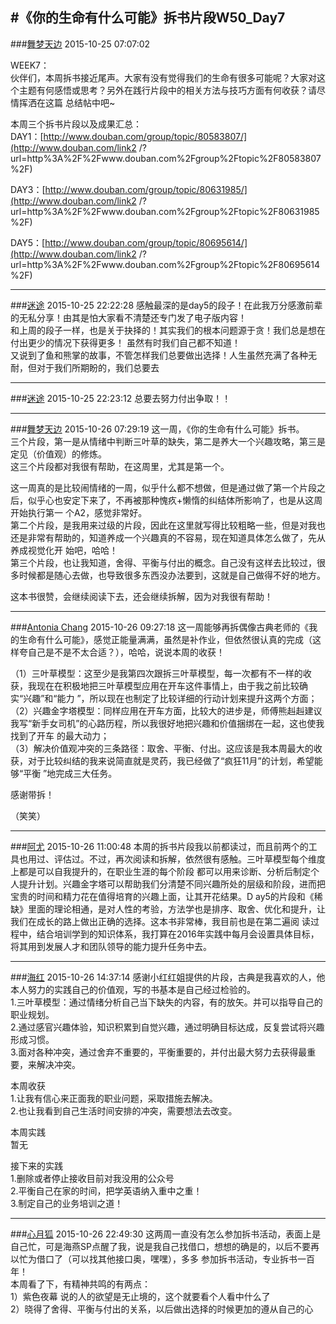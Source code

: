 #《你的生命有什么可能》拆书片段W50_Day7
---
###[舞梦天边](http://www.douban.com/people/lanzitian/)	2015-10-25 07:07:02

WEEK7：  
伙伴们，本周拆书接近尾声。大家有没有觉得我们的生命有很多可能呢？大家对这个主题有何感悟或思考？另外在践行片段中的相关方法与技巧方面有何收获？请尽情挥洒在这篇
总结帖中吧~  
  
本周三个拆书片段以及成果汇总：  
DAY1：[http://www.douban.com/group/topic/80583807/](http://www.douban.com/link2
/?url=http%3A%2F%2Fwww.douban.com%2Fgroup%2Ftopic%2F80583807%2F)  
  
DAY3：[http://www.douban.com/group/topic/80631985/](http://www.douban.com/link2
/?url=http%3A%2F%2Fwww.douban.com%2Fgroup%2Ftopic%2F80631985%2F)  
  
DAY5：[http://www.douban.com/group/topic/80695614/](http://www.douban.com/link2
/?url=http%3A%2F%2Fwww.douban.com%2Fgroup%2Ftopic%2F80695614%2F)


---
###[迷途](http://www.douban.com/people/lsz0415/)	2015-10-25 22:22:28
感触最深的是day5的段子！在此我万分感激前辈的无私分享！由其是怕大家看不清楚还专门发了电子版内容！  
和上周的段子一样，也是关于抉择的！其实我们的根本问题源于贪！我们总是想在付出更少的情况下获得更多！ 虽然有时我们自己都不知道！  
又说到了鱼和熊掌的故事，不管怎样我们总要做出选择！人生虽然充满了各种无耐，但对于我们所期盼的，我们总要去

---
###[迷途](http://www.douban.com/people/lsz0415/)	2015-10-25 22:23:12
总要去努力付出争取！！

---
###[舞梦天边](http://www.douban.com/people/lanzitian/)	2015-10-26 07:29:19
这一周，《你的生命有什么可能》拆书。  
三个片段，第一是从情绪中判断三叶草的缺失，第二是养大一个兴趣攻略，第三是定见（价值观）的修炼。  
这三个片段都对我很有帮助，在这周里，尤其是第一个。  
  
这一周真的是比较闹情绪的一周，似乎什么都不想做，但是通过做了第一个片段之后，似乎心也安定下来了，不再被那种愧疚+懒惰的纠结体所影响了，也是从这周开始执行第一
个A2，感觉非常好。  
第二个片段，是我用来过级的片段，因此在这里就写得比较粗略一些，但是对我也还是非常有帮助的，知道养成一个兴趣真的不容易，现在知道具体怎么做了，先从养成视觉化开
始吧，哈哈！  
第三个片段，也让我知道，舍得、平衡与付出的概念。自己没有这样去比较过，很多时候都是随心去做，也导致很多东西没办法要到，这就是自己做得不好的地方。  
  
这本书很赞，会继续阅读下去，还会继续拆解，因为对我很有帮助！

---
###[Antonia Chang](http://www.douban.com/people/45942858/)	2015-10-26 09:27:18
这一周能够再拆偶像古典老师的《我的生命有什么可能》，感觉正能量满满，虽然是补作业，但依然很认真的完成（这样夸自己是不是不太合适？），哈哈，说说本周的收获！  
  
（1）三叶草模型：这至少是我第四次跟拆三叶草模型，每一次都有不一样的收获，我现在在积极地把三叶草模型应用在开车这件事情上，由于我之前比较确实“兴趣”和“能力
”，所以现在也制定了比较详细的行动计划来提升这两个方面；  
（2）兴趣金字塔模型：同样应用在开车方面，比较大的进步是，师傅熊赳赳建议我写“新手女司机”的心路历程，所以我很好地把兴趣和价值捆绑在一起，这也使我找到了开车
的最大动力；  
（3）解决价值观冲突的三条路径：取舍、平衡、付出。这应该是我本周最大的收获，对于比较纠结的我来说简直就是灵药，我已经做了“疯狂11月”的计划，希望能够“平衡
”地完成三大任务。  
  
感谢带拆！  
  
（笑笑）

---
###[阿尤](http://www.douban.com/people/youchunnuan/)	2015-10-26 11:00:48
本周的拆书片段我以前都读过，而且前两个的工具也用过、评估过。不过，再次阅读和拆解，依然很有感触。三叶草模型每个维度上都是可以自我提升的，在职业生涯的每个阶段
都可以用来诊断、分析后制定个人提升计划。兴趣金字塔可以帮助我们分清楚不同兴趣所处的层级和阶段，进而把宝贵的时间和精力花在值得培育的兴趣上面，让其开花结果。D
ay5的片段和《稀缺》里面的理论相通，是对人性的考验，方法学也是排序、取舍、优化和提升，让我们在成长的路上做出正确的选择。这本书非常棒，我目前也是在第二遍阅
读过程中，结合培训学到的知识体系，我打算在2016年实践中每月会设置具体目标，将其用到发展人才和团队领导的能力提升任务中去。

---
###[海红](http://www.douban.com/people/mihua2008/)	2015-10-26 14:37:14
感谢小红红姐提供的片段，古典是我喜欢的人，他本人努力的实践自己的价值观，写的书基本是自己经过检验的。  
1.三叶草模型：通过情绪分析自己当下缺失的内容，有的放矢。并可以指导自己的职业规划。  
2.通过感官兴趣体验，知识积累到自觉兴趣，通过明确目标达成，反复尝试将兴趣形成习惯。  
3.面对各种冲突，通过舍弃不重要的，平衡重要的，并付出最大努力去获得最重要，来解决冲突。  
  
本周收获  
1.让我有信心来正面我的职业问题，采取措施去解决。  
2.也让我看到自己生活时间安排的冲突，需要想法去改变。  
  
本周实践  
暂无  
  
接下来的实践  
1.删除或者停止接收目前对我没用的公众号  
2.平衡自己在家的时间，把学英语纳入重中之重！  
3.制定自己的业务培训之道！

---
###[心月狐](http://www.douban.com/people/134212816/)	2015-10-26 22:49:30
这两周一直没有怎么参加拆书活动，表面上是自己忙，可是海燕SP点醒了我，说是我自己找借口，想想的确是的，以后不要再以忙为借口了（可以找其他接口奥，嘿嘿），多多
参加拆书活动，专业拆书一百年！  
本周看了下，有精神共鸣的有两点：  
1）紫色夜幕 说的人的欲望是无止境的，这个就要看个人看中什么了  
2）晓得了舍得、平衡与付出的关系，以后做出选择的时候更加的遵从自己的心


